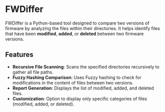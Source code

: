 # FWDiffer

FWDiffer is a Python-based tool designed to compare two versions of firmware by analyzing the files within their directories. It helps identify files that have been **modified**, **added**, or **deleted** between two firmware versions.

## Features

- **Recursive File Scanning**: Scans the specified directories recursively to gather all file paths.
- **Fuzzy Hashing Comparison**: Uses Fuzzy hashing to check for modifications in the content of files between two versions.
- **Report Generation**: Displays the list of modified, added, and deleted files.
- **Customization**: Option to display only specific categories of files (modified, added, or deleted).
